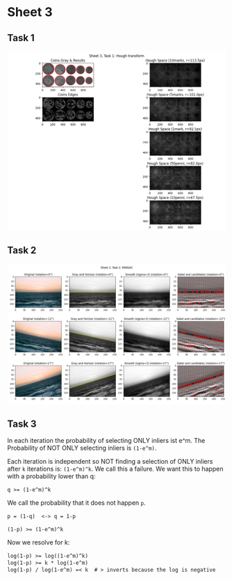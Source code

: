 # Sheet 3

## Task 1

![Output of Task 1](./task1-result.png)

## Task 2

![Output of Task 2](./task2-result.png)

## Task 3

In each iteration the probability of selecting ONLY inliers ist e^m. The Probability of NOT ONLY selecting inliers is `(1-e^m)`.

Each iteration is independent so NOT finding a selection of ONLY inliers after `k` iterations is: `(1-e^m)^k`.
We call this a failure. We want this to happen with a probability lower than q:

```
q >= (1-e^m)^k
```

We call the probability that it does not happen `p`. 

```
p = (1-q)  <-> q = 1-p
```

```
(1-p) >= (1-e^m)^k
```

Now we resolve for k:

```
log(1-p) >= log((1-e^m)^k)
log(1-p) >= k * log(1-e^m)
log(1-p) / log(1-e^m) =< k  # > inverts because the log is negative
```